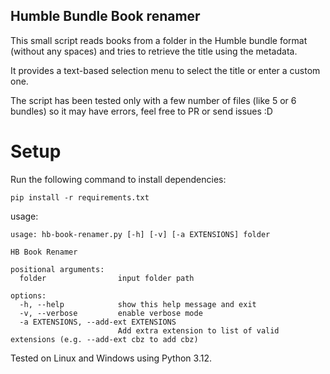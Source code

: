 ## Humble Bundle Book renamer

This small script reads books from a folder in the Humble bundle format (without any spaces) and tries to retrieve the title using the metadata.

It provides a text-based selection menu to select the title or enter a custom one.

The script has been tested only with a few number of files (like 5 or 6 bundles) so it may have errors, feel free to PR or send issues :D

Setup
=====

Run the following command to install dependencies:

``` pip install -r requirements.txt ```


usage:
```
usage: hb-book-renamer.py [-h] [-v] [-a EXTENSIONS] folder

HB Book Renamer

positional arguments:
  folder                input folder path

options:
  -h, --help            show this help message and exit
  -v, --verbose         enable verbose mode
  -a EXTENSIONS, --add-ext EXTENSIONS
                        Add extra extension to list of valid extensions (e.g. --add-ext cbz to add cbz)

```


Tested on Linux and Windows using Python 3.12.


